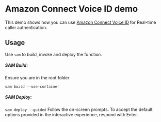 
# Amazon Connect Voice ID demo  

This demo shows how you can use [Amazon Connect Voice ID](https://aws.amazon.com/connect/voice-id/) for Real-time caller authentication.  

## Usage
Use `sam` to build, invoke and deploy the function.

##### SAM Build:
Ensure you are in the root folder

`sam build --use-container`

##### SAM Deploy:
`sam deploy --guided` 
Follow the on-screen prompts. To accept the default options provided in the interactive experience, respond with Enter.
